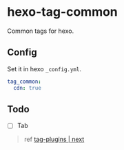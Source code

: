 # hexo-tag-common

Common tags for hexo.

## Config

Set it in hexo `_config.yml`.

```yaml
tag_common:
  cdn: true
```

## Todo

- [ ] Tab

> ref [tag-plugins | next](https://theme-next.js.org/docs/tag-plugins/)
